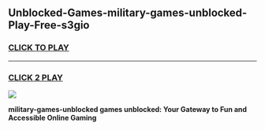 
## Unblocked-Games-military-games-unblocked-Play-Free-s3gio
<h3>
<a href="https://premium76.site?title=military-games-unblocked&ref=15A">CLICK TO PLAY</a></h3>
<hr>

<h3>
<a href="https://premium76.site?title=military-games-unblocked&ref=15A">CLICK 2 PLAY</a>
  
</h3>

<a href="https://premium76.site?title=military-games-unblocked&ref=15A"><img src="https://clearcache.store/games.png"></a>


**military-games-unblocked games unblocked: Your Gateway to Fun and Accessible Online Gaming**
